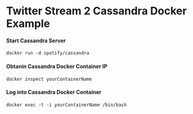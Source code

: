 # Twitter Stream 2 Cassandra Docker Example



#### Start Cassandra Server
```
docker run -d spotify/cassandra
```

#### Obtanin Cassandra Docker Container IP
```
docker inspect yourContainerName
```

#### Log into Cassandra Docker Container

```
docker exec -t -i yourContainerName /bin/bash
```